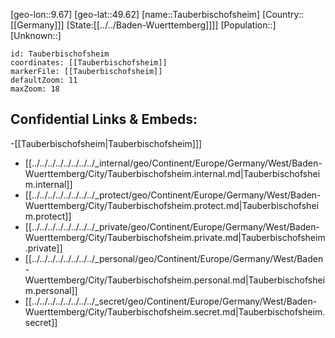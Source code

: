 ﻿---
location: [49.62,9.67]
mapzoom: [7,12] 
mapmarker: city 
type: City
tags:
- geo/City


SpocWebEntityId: 34776
isDeleted: false
confidential: public

---
[geo-lon::9.67]
[geo-lat::49.62]
[name::Tauberbischofsheim]
[Country::[[Germany]]]
[State:[[../../Baden-Wuerttemberg]]]]
[Population::]
[Unknown::]


```leaflet
id: Tauberbischofsheim
coordinates: [[Tauberbischofsheim]]
markerFile: [[Tauberbischofsheim]]
defaultZoom: 11 
maxZoom: 18
```


## Confidential Links & Embeds: 
-[[Tauberbischofsheim|Tauberbischofsheim]]] 
- [[../../../../../../../../_internal/geo/Continent/Europe/Germany/West/Baden-Wuerttemberg/City/Tauberbischofsheim.internal.md|Tauberbischofsheim.internal]] 
- [[../../../../../../../../_protect/geo/Continent/Europe/Germany/West/Baden-Wuerttemberg/City/Tauberbischofsheim.protect.md|Tauberbischofsheim.protect]] 
- [[../../../../../../../../_private/geo/Continent/Europe/Germany/West/Baden-Wuerttemberg/City/Tauberbischofsheim.private.md|Tauberbischofsheim.private]] 
- [[../../../../../../../../_personal/geo/Continent/Europe/Germany/West/Baden-Wuerttemberg/City/Tauberbischofsheim.personal.md|Tauberbischofsheim.personal]] 
- [[../../../../../../../../_secret/geo/Continent/Europe/Germany/West/Baden-Wuerttemberg/City/Tauberbischofsheim.secret.md|Tauberbischofsheim.secret]] 
